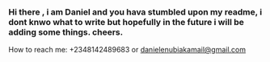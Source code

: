 ### Hi there , i am Daniel and you hava stumbled upon my readme, i dont knwo what to write but hopefully in the future i will be adding some things. cheers.
How to reach me: +2348142489683 or danielenubiakamail@gmail.com
<!--
**daviddanielng/daviddanielng** is a ✨ _special_ ✨ repository because its `README.md` (this file) appears on your GitHub profile.

Here are some ideas to get you started:

- 🔭 I’m currently working on ...
- 🌱 I’m currently learning ...
- 👯 I’m looking to collaborate on ...
- 🤔 I’m looking for help with ...
- 💬 Ask me about ...
- 📫  ...
- 😄 Pronouns: ...
- ⚡ Fun fact: ...
-->


